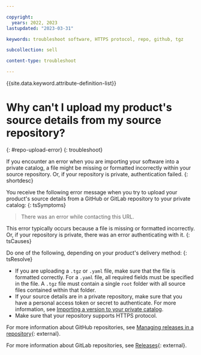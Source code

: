 ```yaml
---

copyright:
  years: 2022, 2023
lastupdated: "2023-03-31"

keywords: troubleshoot software, HTTPS protocol, repo, github, tgz

subcollection: sell

content-type: troubleshoot

---
```


{{site.data.keyword.attribute-definition-list}}

# Why can't I upload my product's source details from my source repository?
{: #repo-upload-error}
{: troubleshoot}

If you encounter an error when you are importing your software into a private catalog, a file might be missing or formatted incorrectly within your source repository. Or, if your repository is private, authentication failed.
{: shortdesc}

You receive the following error message when you try to upload your product's source details from a GitHub or GitLab repository to your private catalog:
{: tsSymptoms}

> There was an error while contacting this URL.

This error typically occurs because a file is missing or formatted incorrectly. Or, if your repository is private, there was an error authenticating with it.
{: tsCauses}

Do one of the following, depending on your product's delivery method:
{: tsResolve}

- If you are uploading a `.tgz` or `.yaml` file, make sure that the file is formatted correctly. For a `.yaml` file, all required fields must be specified in the file. A `.tgz` file must contain a single `root` folder with all source files contained within that folder.
- If your source details are in a private repository, make sure that you have a personal access token or secret to authenticate. For more information, see [Importing a version to your private catalog](/docs/sell?topic=sell-sw-validate&interface=ui#sw-validate-add).
- Make sure that your repository supports HTTPS protocol.

For more information about GitHub repositories, see [Managing releases in a repository](https://docs.github.com/en/free-pro-team@latest/github/administering-a-repository/managing-releases-in-a-repository){: external}.

For more information about GitLab repositories, see [Releases](https://docs.gitlab.com/ee/user/project/releases/#:~:text=In%20GitLab%2C%20a%20release%20enables,point%20in%20the%20source%20code.){: external}.
